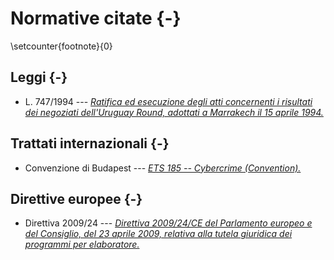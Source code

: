 # Normative citate {-}

<!-- La numerazione delle note a piè di pagina non è ripristinata dopo un capitolo non numerato: 
https://tex.stackexchange.com/questions/53529/how-to-reset-footnote-numbering-at-chapter-and-at-frontmatter-chapters

Ripristina manualmente il numero delle note a piè di pagina in LaTeX: https://tex.stackexchange.com/a/359707 -->

\setcounter{footnote}{0}

## Leggi {-}

- L. 747/1994 --- [*Ratifica ed esecuzione degli atti concernenti i risultati dei negoziati dell'Uruguay Round, adottati a Marrakech il 15 aprile 1994.*](https://www.normattiva.it/uri-res/N2Ls?urn:nir:stato:legge:1994-12-29;747)

## Trattati internazionali {-}

- Convenzione di Budapest --- [*ETS 185 -- Cybercrime (Convention).*](https://rm.coe.int/1680081561)

## Direttive europee {-}

- Direttiva 2009/24 --- [*Direttiva 2009/24/CE del Parlamento europeo e del Consiglio, del 23 aprile 2009, relativa alla tutela giuridica dei programmi per elaboratore.*](http://data.europa.eu/eli/dir/2009/24/oj/ita)
